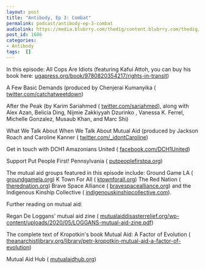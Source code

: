 ```yaml
---
layout: post
title: "Antibody, Ep 3: Combat"
permalink: podcast/antibody-ep-3-combat
audiolink: https://media.blubrry.com/thedig/content.blubrry.com/thedig/Antibody_Ep_3.mp3
post_id: 1686
categories: 
- Antibody
tags:  []
---
```

In this episode: 
All Cops Are Idiots (featuring Kafui Attoh, you can buy his book here: 
[ugapress.org/book/9780820354217/rights-in-transit](https://ugapress.org/book/9780820354217/rights-in-transit)) 

A Few Basic Demands (produced by Chenjerai Kumanyika (
[twitter.com/catchatweetdown](https://twitter.com/catchatweetdown)) 

After the Peak (by Karim Sariahmed (
[twitter.com/sariahmed](https://twitter.com/sariahmed)), along with Alex Azan, Belicia Ding, Nijmie Zakkiyyah Dzurinko , Vanessa K. Ferrel, Michelle Gonzalez, Musaub Khan, and Marc Shi) 

What We Talk About When We Talk About Mutual Aid (produced by Jackson Roach and Caroline Kanner (
[twitter.com/_idontCaroline](https://twitter.com/_idontCaroline))

Get in touch with DCH1 Amazonians United (
[facebook.com/DCH1United](https://facebook.com/DCH1United))

Support Put People First! Pennsylvania (
[putpeoplefirstpa.org](https://putpeoplefirstpa.org)) 

The mutual aid groups featured in this episode include: Ground Game LA (
[groundgamela.org](https://groundgamela.org)) K Town For All (
[ktownforall.org](https://ktownforall.org)) The Red Nation (
[therednation.org](https://therednation.org)) Brave Space Alliance (
[bravespacealliance.org](https://bravespacealliance.org)) and the Indigenous Kinship Collective (
[indigenouskinshipcollective.com](https://indigenouskinshipcollective.com)). 

Further reading on mutual aid:

Regan De Loggans' mutual aid zine (
[mutualaiddisasterrelief.org/wp-content/uploads/2020/05/LOGGANS-mutual-aid-zine.pdf](https://mutualaiddisasterrelief.org/wp-content/uploads/2020/05/LOGGANS-mutual-aid-zine.pdf)) 

The complete text of Kropotkin's book Mutual Aid: A Factor of Evolution (
[theanarchistlibrary.org/library/petr-kropotkin-mutual-aid-a-factor-of-evolution](https://theanarchistlibrary.org/library/petr-kropotkin-mutual-aid-a-factor-of-evolution)) 

Mutual Aid Hub (
[mutualaidhub.org](https://mutualaidhub.org))